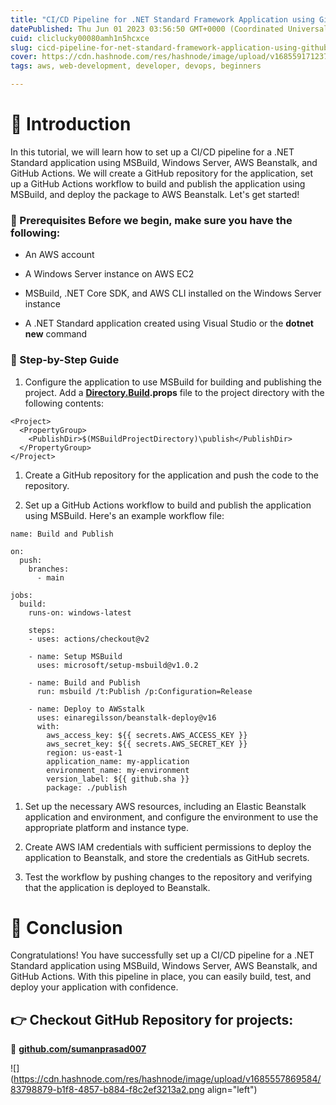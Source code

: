 ```yaml
---
title: "CI/CD Pipeline for .NET Standard Framework Application using GitHub Action"
datePublished: Thu Jun 01 2023 03:56:50 GMT+0000 (Coordinated Universal Time)
cuid: cliclucky00080amh1n5hcxce
slug: cicd-pipeline-for-net-standard-framework-application-using-github-action
cover: https://cdn.hashnode.com/res/hashnode/image/upload/v1685591712372/b51e7728-df1d-47a7-a1bb-d2de9ed4422a.png
tags: aws, web-development, developer, devops, beginners

---
```


# 🚀 Introduction

In this tutorial, we will learn how to set up a CI/CD pipeline for a .NET Standard application using MSBuild, Windows Server, AWS Beanstalk, and GitHub Actions. We will create a GitHub repository for the application, set up a GitHub Actions workflow to build and publish the application using MSBuild, and deploy the package to AWS Beanstalk. Let's get started!

### 🔧 Prerequisites Before we begin, make sure you have the following:

* An AWS account
    
* A Windows Server instance on AWS EC2
    
* MSBuild, .NET Core SDK, and AWS CLI installed on the Windows Server instance
    
* A .NET Standard application created using Visual Studio or the **dotnet new** command
    

### 📝 Step-by-Step Guide

1. Configure the application to use MSBuild for building and publishing the project. Add a [**Directory.Build**](http://Directory.Build)**.props** file to the project directory with the following contents:
    

```plaintext
<Project>
  <PropertyGroup>
    <PublishDir>$(MSBuildProjectDirectory)\publish</PublishDir>
  </PropertyGroup>
</Project>
```

1. Create a GitHub repository for the application and push the code to the repository.
    
2. Set up a GitHub Actions workflow to build and publish the application using MSBuild. Here's an example workflow file:
    

```plaintext
name: Build and Publish

on:
  push:
    branches:
      - main

jobs:
  build:
    runs-on: windows-latest

    steps:
    - uses: actions/checkout@v2

    - name: Setup MSBuild
      uses: microsoft/setup-msbuild@v1.0.2

    - name: Build and Publish
      run: msbuild /t:Publish /p:Configuration=Release

    - name: Deploy to AWSstalk
      uses: einaregilsson/beanstalk-deploy@v16
      with:
        aws_access_key: ${{ secrets.AWS_ACCESS_KEY }}
        aws_secret_key: ${{ secrets.AWS_SECRET_KEY }}
        region: us-east-1
        application_name: my-application
        environment_name: my-environment
        version_label: ${{ github.sha }}
        package: ./publish
```

1. Set up the necessary AWS resources, including an Elastic Beanstalk application and environment, and configure the environment to use the appropriate platform and instance type.
    
2. Create AWS IAM credentials with sufficient permissions to deploy the application to Beanstalk, and store the credentials as GitHub secrets.
    
3. Test the workflow by pushing changes to the repository and verifying that the application is deployed to Beanstalk.
    

# 🎉 Conclusion

Congratulations! You have successfully set up a CI/CD pipeline for a .NET Standard application using MSBuild, Windows Server, AWS Beanstalk, and GitHub Actions. With this pipeline in place, you can easily build, test, and deploy your application with confidence.

## 👉 **Checkout GitHub Repository for projects:**

**🔗** [**github.com/sumanprasad007**](http://github.com/sumanprasad007)

![](https://cdn.hashnode.com/res/hashnode/image/upload/v1685557869584/83798879-b1f8-4857-b884-f8c2ef3213a2.png align="left")